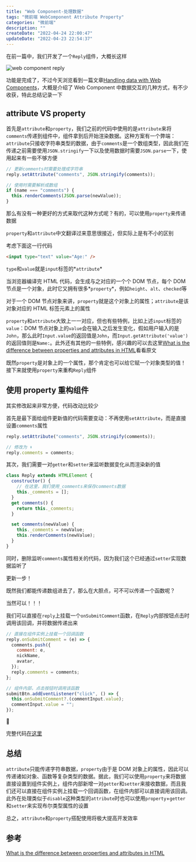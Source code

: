 ```yaml
---
title: "Web Component-处理数据"
tags: "微前端 WebComponent Attribute Property"
categories: "微前端"
description: ""
createDate: "2022-04-24 22:00:47"
updateDate: "2022-04-23 22:54:37"
---
```


在前一篇中，我们开发了一个`Reply`组件，大概长这样

![web component reply](https://mrrsblog.oss-cn-shanghai.aliyuncs.com/reply.gif)

功能是完成了，不过今天浏览看到一篇文章[Handling data with Web Components](https://itnext.io/handling-data-with-web-components-9e7e4a452e6e)，大概是介绍了 Web Component 中数据交互的几种方式，有不少收获，特此总结记录一下

## attribute VS property

首先是`attribute`和`property`，我们之前的代码中使用的是`attribute`来将`comments`传递到组件中，组件拿到后开始渲染数据。这种方案有一个弊端：`attribute`只接收字符串类型的数据，由于`comments`是一个数组类型，因此我们在传递之前需要使用`JSON.stringify`一下以及使用数据时需要`JSON.parse`一下，使用起来有一些不够方便

```js
// 更新comments时需要处理成字符串
reply.setAttribute("comments", JSON.stringify(comments));

// 使用时需要解析成数组
if (name === "comments") {
  this.renderComments(JSON.parse(newValue));
}
```

那么有没有一种更好的方式来取代这种方式呢？有的，可以使用`property`来传递数据

`property`和`attribute`中文翻译过来意思很接近，但实际上是有不小的区别

考虑下面这一行代码

```html
<input type="text" value="Age:" />
```

`type`和`value`就是`input`标签的*`attribute`*

当浏览器编译完 HTML 代码，会生成与之对应的一个个 DOM 节点，每个 DOM 节点是一个对象，此时它又拥有很多*`property`*，例如`height`、`alt`、`checked`等

对于一个 DOM 节点对象来讲，`property`就是这个对象上的属性；`attribute`是该对象对应的 HTML 标签元素上的属性

`property`和`attribute`大致上一一对应，但也有些特例，比如上述`input`标签的`value`：DOM 节点对象上的`value`会在输入之后发生变化，假如用户输入的是`John`，那么此时`Input.value`的返回值是`John`，而`Input.getAttribute('value')`的返回值则是`Name:`。此外还有其他的一些特例，感兴趣的可以去这里[What is the difference between properties and attributes in HTML](https://stackoverflow.com/questions/6003819/what-is-the-difference-between-properties-and-attributes-in-html/6004028#6004028)看看原文

既然`property`是对象上的一个属性，那个肯定也可以给它赋一个对象类型的值！接下来就使用`property`来重构`Reply`组件

## 使用 property 重构组件

其实修改起来非常方便，代码改动比较少

首先是最下面给组件更新值的代码需要变动：不再使用`setAttribute`，而是直接设置`comments`属性

```js
reply.setAttribute("comments", JSON.stringify(comments));

// 修改为 ⬇️
reply.comments = comments;
```

其次，我们需要一对`getter`和`setter`来监听数据变化从而渲染新的值

```js
class Reply extends HTMLElement {
  constructor() {
    // 在这里，我们使用_comments来保存comments数据
    this._comments = [];
  }
  get comments() {
    return this._comments;
  }

  set comments(newValue) {
    this._comments = newValue;
    this.renderComments(newValue);
  }
}
```

同时，删除监听`comments`属性相关的代码，因为我们这个已经通过`setter`实现数据监听了

更新一步！

既然我们都能传递数组进去了，那么在大胆点，可不可以传递一个函数呢？

当然可以！！！

我们可以直接在`reply`上挂载一个`onSubmitComment`函数，在`Reply`内部按钮点击时调用该回调，并将数据传递出来

```js
// 直接在组件实例上挂载一个回调函数
reply.onSubmitComment = (e) => {
  comments.push({
    comment: e,
    nickName,
    avatar,
  });
  reply.comments = comments;
};

// 组件内部，点击按钮时调用该函数
submitBtn.addEventListener("click", () => {
  this.onSubmitComment?.(commentInput.value);
  commentInput.value = "";
});
```

🎉

完整代码[在这里](https://github.com/mrrs878/web-components/blob/main/reply-property.html)

## 总结

`attribute`只能传递字符串数据，`property`由于是 DOM 对象上的属性，因此可以传递诸如对象、函数等复杂类型的数据。据此，我们可以使用`property`来将数据直接设置到组件实例上，组件内部新增一对`getter`和`setter`来接收数据，而且我们还可以直接在组件实例上挂载一个回调函数，在组件内部可以直接调用该回调。此外在处理类似于`disable`这种类型的`attribute`时也可以使用`property`+`getter`和`setter`来实现布尔类型属性的设置

总之，`attribute`和`property`搭配使用将极大提高开发效率

## 参考

[What is the difference between properties and attributes in HTML](https://stackoverflow.com/questions/6003819/what-is-the-difference-between-properties-and-attributes-in-html/6004028#6004028)
